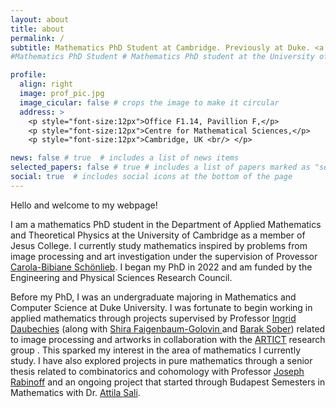 ```yaml
---
layout: about
title: about
permalink: /
subtitle: Mathematics PhD Student at Cambridge. Previously at Duke. <a href = 'https://www.maths.cam.ac.uk/person/wep25'>Mathematics</a> for <a href='http://www.damtp.cam.ac.uk/research/cia/cambridge-image-analysis'>image processing</a> and <a href='https://art-ict.github.io/artict/home.html'>art</a>.
#Mathematics PhD Student # Mathematics PhD student at the University of Cambridge. #<a href='#'>Affiliations</a>. Address. Contacts. Moto. Etc.

profile:
  align: right
  image: prof_pic.jpg
  image_cicular: false # crops the image to make it circular
  address: >
    <p style="font-size:12px">Office F1.14, Pavillion F,</p>
    <p style="font-size:12px">Centre for Mathematical Sciences,</p>
    <p style="font-size:12px">Cambridge, UK <br/> </p>

news: false # true  # includes a list of news items
selected_papers: false # true # includes a list of papers marked as "selected={true}"
social: true  # includes social icons at the bottom of the page
---
```


Hello and welcome to my webpage!

I am a mathematics PhD student in the Department of Applied Mathematics and Theoretical Physics at the University of Cambridge as a member of Jesus College. I currently study mathematics inspired by problems from image processing and art investigation under the supervision of Provessor [Carola-Bibiane Schönlieb](https://www.damtp.cam.ac.uk/user/cbs31/Home.html). I began my PhD in 2022 and am funded by the Engineering and Physical Sciences Research Council.

Before my PhD, I was an undergraduate majoring in Mathematics and Computer Science at Duke University. I was fortunate to begin working in applied mathematics through projects supervised by Professor [Ingrid Daubechies](https://scholars.duke.edu/person/ingrid.daubechies) (along with [Shira Faigenbaum-Golovin ](https://services.math.duke.edu/~ag617/) and [Barak Sober](https://barakino.wixsite.com/academics)) related to image processing and artworks in collaboration with the [ARTICT](https://art-ict.github.io/artict/home.html) research group . This sparked my interest in the area of mathematics I currently study. I have also explored projects in pure mathematics through a senior thesis related to combinatorics and cohomology with Professor [Joseph Rabinoff](https://services.math.duke.edu/~jdr/) and an ongoing project that started through Budapest Semesters in Mathematics with Dr. [Attila Sali](https://www.researchgate.net/profile/Attila-Sali).
